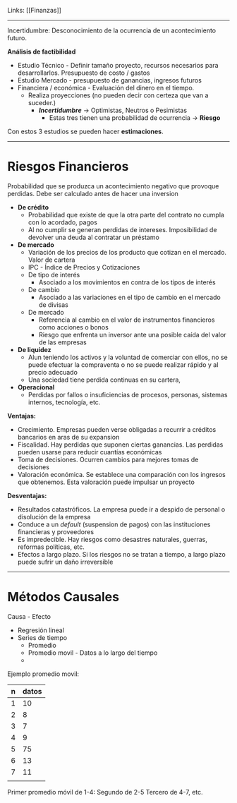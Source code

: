 Links: [[Finanzas]]
___

Incertidumbre: Desconocimiento de la ocurrencia de un acontecimiento futuro.

 **Análisis de factibilidad**
- Estudio Técnico - Definir tamaño proyecto, recursos necesarios para desarrollarlos. Presupuesto de costo / gastos
- Estudio Mercado - presupuesto de ganancias, ingresos futuros
- Financiera / económica - Evaluación del dinero en el tiempo. 
	- Realiza proyecciones (no pueden decir con certeza que van a suceder.) 
		- ***Incertidumbre*** $\rightarrow$ Optimistas, Neutros o Pesimistas
			- Estas tres tienen una probabilidad de ocurrencia $\rightarrow$ **Riesgo**

Con estos 3 estudios se pueden hacer **estimaciones**.
___
# Riesgos Financieros
Probabilidad que se produzca un acontecimiento negativo que provoque perdidas.
Debe ser calculado antes de hacer una inversion

- **De crédito**
	- Probabilidad que existe de que la otra parte del contrato no cumpla con lo acordado, pagos
	- Al no cumplir se generan perdidas de intereses. Imposibilidad de devolver una deuda al contratar un préstamo
- **De mercado**
	- Variación de los precios de los producto que cotizan en el mercado. Valor de cartera
	- IPC - Índice de Precios y Cotizaciones
	- De tipo de interés
		- Asociado a los movimientos en contra de los tipos de interés
	- De cambio
		- Asociado a las variaciones en el tipo de cambio en el mercado de divisas
	- De mercado
		- Referencia al cambio en el valor de instrumentos financieros como acciones o bonos
		- Riesgo que enfrenta un inversor ante una posible caída del valor de las empresas
- **De liquidez**
	- Alun teniendo los activos y la voluntad de comerciar con ellos, no se puede efectuar la compraventa o no se puede realizar rápido y al precio adecuado
	- Una sociedad tiene perdida continuas en su cartera, 
- **Operacional**
	- Perdidas por fallos o insuficiencias de procesos, personas, sistemas internos, tecnología, etc.

**Ventajas:**
- Crecimiento. Empresas pueden verse obligadas a recurrir a créditos bancarios en aras de su expansion
- Fiscalidad. Hay perdidas que suponen ciertas ganancias. Las perdidas pueden usarse para reducir cuantías económicas
- Toma de decisiones. Ocurren cambios para mejores tomas de decisiones
- Valoración económica. Se establece una comparación con los ingresos que obtenemos. Esta valoración puede impulsar un proyecto

**Desventajas:**
- Resultados catastróficos. La empresa puede ir a despido de personal o disolución de la empresa
- Conduce a un *default* (suspension de pagos) con las instituciones financieras y proveedores
- Es impredecible. Hay riesgos como desastres naturales, guerras, reformas políticas, etc.
- Efectos a largo plazo. Si los riesgos no se tratan a tiempo, a largo plazo puede sufrir un daño irreversible

___
# Métodos Causales

Causa - Efecto
- Regresión lineal
- Series de tiempo
	- Promedio
	- Promedio movil - Datos a lo largo del tiempo
	- 

Ejemplo promedio movil:

| n   | datos |
| --- | ----- |
| 1   | 10    |
| 2   | 8     |
| 3   | 7     |
| 4   | 9     |
| 5   | 75    |
| 6   | 13    |
| 7   | 11    |
|     |       |
Primer promedio móvil de 1-4: 
Segundo de 2-5
Tercero de 4-7, etc.
 
